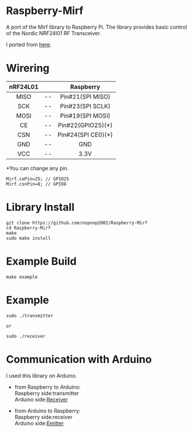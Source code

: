 # Raspberry-Mirf
A port of the Mirf library to Raspberry Pi. The library provides basic control of the Nordic NRF24l01 RF Transceiver.

I ported from [here](https://github.com/dingcheng/MirfPi).

# Wirering

|nRF24L01||Raspberry|
|:-:|:-:|:-:|
|MISO|--|Pin#21(SPI MISO)|
|SCK|--|Pin#23(SPI SCLK)|
|MOSI|--|Pin#19(SPI MOSI)|
|CE|--|Pin#22(GPIO25)(*)|
|CSN|--|Pin#24(SPI CE0)(*)|
|GND|--|GND|
|VCC|--|3.3V|

\*You can change any pin.   
```
Mirf.cePin=25; // GPIO25
Mirf.csnPin=8; // GPIO8
```

# Library Install
```
git clone https://github.com/nopnop2002/Raspberry-Mirf
cd Raspberry-Mirf
make
sudo make install
```

# Example Build
```
make example
```

# Example 
```
sudo ./transmitter

or 

sudo ./receiver
```

# Communication with Arduino
I used this library on Arduino.   

- from Raspberry to Arduino:   
Raspberry side:transmitter   
Arduino side:[Receiver](https://github.com/nopnop2002/Arduino-STM32-nRF24L01/tree/master/example/Peer-to-peer%20Communication/TimeTest/Receive)

- from Arduino to Raspberry:   
Raspberry side:receiver   
Arduino side:[Emitter](https://github.com/nopnop2002/Arduino-STM32-nRF24L01/tree/master/example/Peer-to-peer%20Communication/TimeTest/Emitter)

